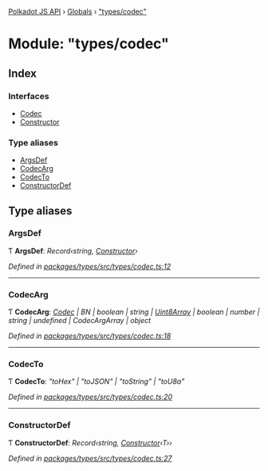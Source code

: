 [Polkadot JS API](../README.md) › [Globals](../globals.md) › ["types/codec"](_types_codec_.md)

# Module: "types/codec"

## Index

### Interfaces

* [Codec](../interfaces/_types_codec_.codec.md)
* [Constructor](../interfaces/_types_codec_.constructor.md)

### Type aliases

* [ArgsDef](_types_codec_.md#argsdef)
* [CodecArg](_types_codec_.md#codecarg)
* [CodecTo](_types_codec_.md#codecto)
* [ConstructorDef](_types_codec_.md#constructordef)

## Type aliases

###  ArgsDef

Ƭ **ArgsDef**: *Record‹string, [Constructor](../interfaces/_types_codec_.constructor.md)›*

*Defined in [packages/types/src/types/codec.ts:12](https://github.com/polkadot-js/api/blob/e3abb95111/packages/types/src/types/codec.ts#L12)*

___

###  CodecArg

Ƭ **CodecArg**: *[Codec](../interfaces/_types_codec_.codec.md) | BN | boolean | string | [Uint8Array](../classes/_codec_raw_.raw.md#static-uint8array) | boolean | number | string | undefined | CodecArgArray | object*

*Defined in [packages/types/src/types/codec.ts:18](https://github.com/polkadot-js/api/blob/e3abb95111/packages/types/src/types/codec.ts#L18)*

___

###  CodecTo

Ƭ **CodecTo**: *"toHex" | "toJSON" | "toString" | "toU8a"*

*Defined in [packages/types/src/types/codec.ts:20](https://github.com/polkadot-js/api/blob/e3abb95111/packages/types/src/types/codec.ts#L20)*

___

###  ConstructorDef

Ƭ **ConstructorDef**: *Record‹string, [Constructor](../interfaces/_types_codec_.constructor.md)‹T››*

*Defined in [packages/types/src/types/codec.ts:27](https://github.com/polkadot-js/api/blob/e3abb95111/packages/types/src/types/codec.ts#L27)*
